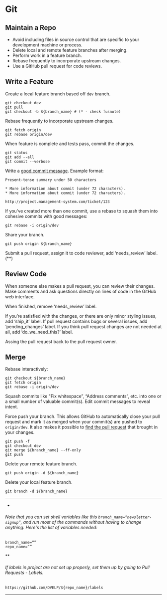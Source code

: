 # Git

## Maintain a Repo

* Avoid including files in source control that are specific to your development machine or process.
* Delete local and remote feature branches after merging.
* Perform work in a feature branch.
* Rebase frequently to incorporate upstream changes.
* Use a GitHub pull request for code reviews.

## Write a Feature

Create a local feature branch based off `dev` branch.

```
git checkout dev
git pull
git checkout -b ${branch_name} # (* - check fusnote)
```

Rebase frequently to incorporate upstream changes.

```
git fetch origin
git rebase origin/dev
```

When feature is complete and tests pass, commit the changes.

```
git status
git add --all
git commit --verbose
```

Write a [good commit message]. Example format:

    Present-tense summary under 50 characters

    * More information about commit (under 72 characters).
    * More information about commit (under 72 characters).

    http://project.management-system.com/ticket/123

If you've created more than one commit, use a rebase to squash them into cohesive commits with good messages:

    git rebase -i origin/dev

Share your branch.

    git push origin ${branch_name}

Submit a pull request, assign it to code reviewer, add ‘needs_review’ label. (**)

[good commit message]: https://robots.thoughtbot.com/5-useful-tips-for-a-better-commit-message

## Review Code

When someone else makes a pull request, you can review their changes.
Make comments and ask questions directly on lines of code in the GitHub web interface.

When finished, remove ‘needs_review’ label.

If you’re satisfied with the changes, or there are only minor styling issues, add ‘ship_it’ label. 
If pull request contains bugs or several issues, add ‘pending_changes’ label.
If you think pull request changes are not needed at all, add ‘do_we_need_this?’ label.

Assing the pull request back to the pull request owner.

## Merge

Rebase interactively:

```
git checkout ${branch_name}
git fetch origin
git rebase -i origin/dev
```
Squash commits like "Fix whitespace”, “Address comments”, etc. into one or a small number of valuable commit(s). Edit commit messages to reveal intent.

Force push your branch. This allows GitHub to automatically close your pull request and mark it as merged when your commit(s) are pushed to `origin/dev`. It also makes it possible to [find the pull request] that brought in your changes.

[find the pull request]: http://stackoverflow.com/a/17819027

```
git push -f
git checkout dev
git merge ${branch_name} --ff-only
git push
```

Delete your remote feature branch.

```
git push origin -d ${branch_name}
```

Delete your local feature branch.

```
git branch -d ${branch_name}
```

*****
*
###### Note that you can set shell variables like this `branch_name=“newsletter-signup”`, and run most of the commands without having to change anything. Here's the list of variables needed:

```
branch_name=“”
repo_name=“”
```

**
###### If labels in project are not set up properly, set them up by going to Pull Requests - Labels.
`https://github.com/DVELP/${repo_name}/labels`
*****
